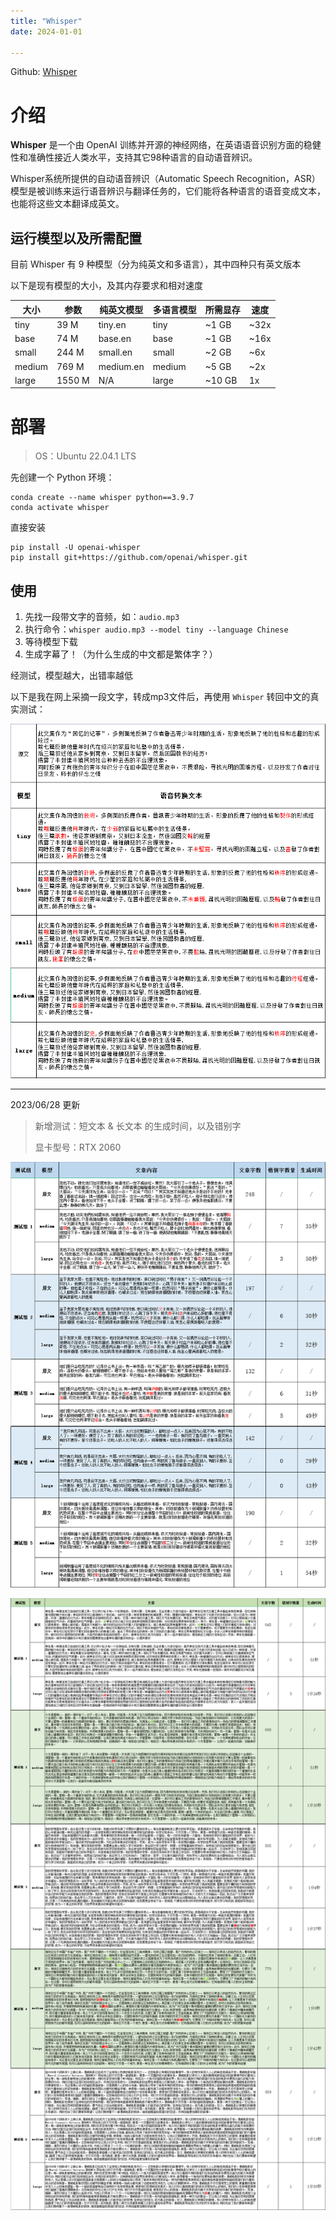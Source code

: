 ```yaml
---
title: "Whisper"
date: 2024-01-01

---
```


Github: [Whisper](https://github.com/openai/whisper)

# 介绍

**Whisper** 是一个由 OpenAI 训练并开源的神经网络，在英语语音识别方面的稳健性和准确性接近人类水平，支持其它98种语言的自动语音辨识。

Whisper系统所提供的自动语音辨识（Automatic Speech Recognition，ASR）模型是被训练来运行语音辨识与翻译任务的，它们能将各种语言的语音变成文本，也能将这些文本翻译成英文。

## 运行模型以及所需配置

目前 Whisper 有 9 种模型（分为纯英文和多语言），其中四种只有英文版本

以下是现有模型的大小，及其内存要求和相对速度

| 大小   | 参数   | 纯英文模型 | 多语言模型 | 所需显存 | 速度 |
| ------ | ------ | ---------- | ---------- | -------- | ---- |
| tiny   | 39 M   | tiny.en    | tiny       | ~1 GB    | ~32x |
| base   | 74 M   | base.en    | base       | ~1 GB    | ~16x |
| small  | 244 M  | small.en   | small      | ~2 GB    | ~6x  |
| medium | 769 M  | medium.en  | medium     | ~5 GB    | ~2x  |
| large  | 1550 M | N/A        | large      | ~10 GB   | 1x   |

# 部署

> OS：Ubuntu 22.04.1 LTS

先创建一个 Python 环境：

```shell
conda create --name whisper python==3.9.7
conda activate whisper
```

直接安装

```shell
pip install -U openai-whisper
pip install git+https://github.com/openai/whisper.git
```

## 使用

1. 先找一段带文字的音频，如：`audio.mp3`
2. 执行命令：`whisper audio.mp3 --model tiny --language Chinese `
3. 等待模型下载
4. 生成字幕了！（为什么生成的中文都是繁体字？）


经测试，模型越大，出错率越低

以下是我在网上采摘一段文字，转成mp3文件后，再使用 `Whisper` 转回中文的真实测试：

![](https://github.com/danielchan-25/Mind-Palace/blob/main/1.%20Application/99.%20img/whisper-1.png)



---

2023/06/28 更新

> 新增测试：短文本 & 长文本 的生成时间，以及错别字
>
> 显卡型号：RTX 2060

![](https://github.com/danielchan-25/Mind-Palace/blob/main/1.%20Application/99.%20img/whisper-shorttext.png)

![](https://github.com/danielchan-25/Mind-Palace/blob/main/1.%20Application/99.%20img/whisper-longtext.png)